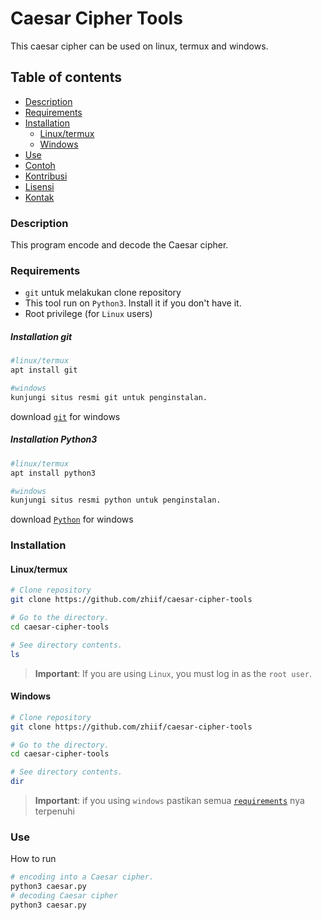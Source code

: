 # Caesar Cipher Tools
This caesar cipher can be used on linux, termux and windows.

## Table of contents
- [Description](#description)
- [Requirements](#requirements)
- [Installation](#installation)
  - [Linux/termux](#linuxtermux)
  - [Windows](#windows)
- [Use](#use)
- [Contoh](#contoh)
- [Kontribusi](#kontribusi)
- [Lisensi](#lisensi)
- [Kontak](#kontak)

### Description
This program encode and decode the Caesar cipher.

### Requirements
- `git` untuk melakukan clone repository 
- This tool run on `Python3`. Install it if you don't have it.
- Root privilege (for `Linux` users)
##### Installation git
```bash
#linux/termux
apt install git

#windows
kunjungi situs resmi git untuk penginstalan.
```
download [`git`](https://git-scm.com/download/win) for windows

##### Installation Python3
```bash
#linux/termux
apt install python3

#windows
kunjungi situs resmi python untuk penginstalan.
```
download [`Python`](https://www.python.org/downloads/windows/) for windows

### Installation
#### Linux/termux
```bash
# Clone repository
git clone https://github.com/zhiif/caesar-cipher-tools

# Go to the directory.
cd caesar-cipher-tools

# See directory contents.
ls
```
> **Important**: If you are using ```Linux```, you must log in as the `root user`.
#### Windows
```bash
# Clone repository
git clone https://github.com/zhiif/caesar-cipher-tools

# Go to the directory.
cd caesar-cipher-tools

# See directory contents.
dir
```
> **Important**: if you using ```windows``` pastikan semua [`requirements`](#requirements) nya terpenuhi
### Use
How to run
```bash
# encoding into a Caesar cipher.
python3 caesar.py
# decoding Caesar cipher
python3 caesar.py
```
